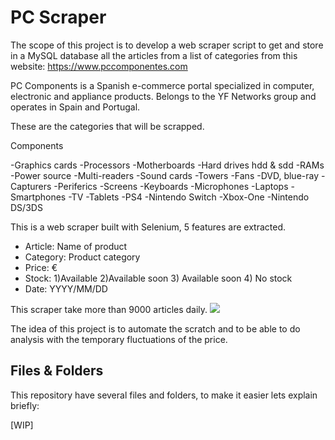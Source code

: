 # PC Scraper

The scope of this project is to develop a web scraper script to get and store in a MySQL database all the articles from a list of categories from this website: https://www.pccomponentes.com

PC Components is a Spanish e-commerce portal specialized in computer, electronic and appliance products. Belongs to the YF Networks group and operates in Spain and Portugal.

These are the categories that will be scrapped.

Components
 
-Graphics cards -Processors -Motherboards -Hard drives hdd & sdd -RAMs -Power source -Multi-readers -Sound cards -Towers -Fans -DVD, blue-ray -Capturers -Periferics -Screens -Keyboards -Microphones -Laptops -Smartphones -TV -Tablets -PS4 -Nintendo Switch -Xbox-One -Nintendo DS/3DS

This is a web scraper built with Selenium, 5 features are extracted.

<ul>
  <li>Article: Name of product</li>
  <li>Category: Product category</li>
  <li>Price: €</li>
  <li>Stock: 1)Available 2)Available soon 3) Available soon 4) No stock </li>
  <li>Date: YYYY/MM/DD</li>
</ul>

This scraper take more than 9000 articles daily. ![](https://user-images.githubusercontent.com/51057882/94199543-45b33a00-feb9-11ea-8523-d36862ec3f23.png)

The idea of this project is to automate the scratch and to be able to do analysis with the temporary fluctuations of the price.

## Files & Folders
This repository have several files and folders, to make it easier lets explain briefly:

[WIP]
